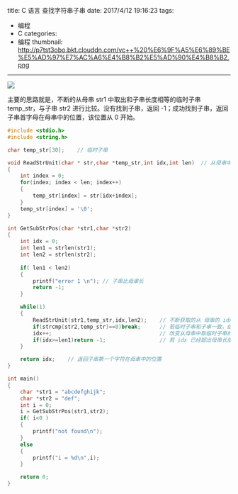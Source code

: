 title: C 语言 查找字符串子串
date: 2017/4/12 19:16:23
tags:
- 编程
- C
categories:
- 编程
thumbnail: http://p7tst3obo.bkt.clouddn.com/vc++%20%E6%9F%A5%E6%89%BE%E5%AD%97%E7%AC%A6%E4%B8%B2%E5%AD%90%E4%B8%B2.png
---


![](http://p7tst3obo.bkt.clouddn.com/vc++%20%E6%9F%A5%E6%89%BE%E5%AD%97%E7%AC%A6%E4%B8%B2%E5%AD%90%E4%B8%B2.png)

<!-- more -->

主要的思路就是，不断的从母串 str1 中取出和子串长度相等的临时子串 temp_str，与子串 str2 进行比较。没有找到子串，返回 -1；成功找到子串，返回子串首字母在母串中的位置，该位置从 0 开始。



```c
#include <stdio.h>
#include <string.h>

char temp_str[30];    // 临时子串

void ReadStrUnit(char * str,char *temp_str,int idx,int len)  // 从母串中获取与子串长度相等的临时子串
{
	int index = 0;
	for(index; index < len; index++)
	{
		temp_str[index] = str[idx+index];
	}
	temp_str[index] = '\0';
}

int GetSubStrPos(char *str1,char *str2)
{
	int idx = 0;
	int len1 = strlen(str1);
	int len2 = strlen(str2);
	
	if( len1 < len2)
	{
		printf("error 1 \n"); // 子串比母串长
		return -1;
	}

	while(1)
	{
		ReadStrUnit(str1,temp_str,idx,len2);    // 不断获取的从 母串的 idx 位置处更新临时子串
		if(strcmp(str2,temp_str)==0)break;      // 若临时子串和子串一致，结束循环
		idx++;                                  // 改变从母串中取临时子串的位置
		if(idx>=len1)return -1;                 // 若 idx 已经超出母串长度，说明母串不包含该子串
	}

	return idx;    // 返回子串第一个字符在母串中的位置
}

int main()
{
	char *str1 = "abcdefghijk";
	char *str2 = "def";
	int i = 0;
	i = GetSubStrPos(str1,str2);
	if( i<0 )
	{
		printf("not found\n");
	}
	else
	{
		printf("i = %d\n",i);
	}

	return 0;
}

```